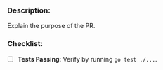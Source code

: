 ### Description:
Explain the purpose of the PR.

### Checklist:  
- [ ] **Tests Passing**: Verify by running `go test ./...`.  

